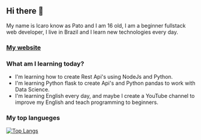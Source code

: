 ## Hi there 👋

My name is Icaro know as Pato and I am 16 old, I am a beginner fullstack web developer, I live in Brazil and I learn new technologies every day.
### [My website](https://patogordo.ga)
<!-- ### [Contact-me by telegram](https://t.me/PatoGordo) -->

### What am I learning today?

- I'm learning how to create Rest Api's using NodeJs and Python.
- I'm learning Python flask to create Api's and Python pandas to work with Data Science.
- I'm learning English every day, and maybe I create a YouTube channel to improve my English and teach programming to beginners.

### My top langueges
[![Top Langs](https://github-readme-stats.vercel.app/api/top-langs/?username=patogordo&layout=compact&theme=gruvbox)](https://github.com/anuraghazra/github-readme-stats)
